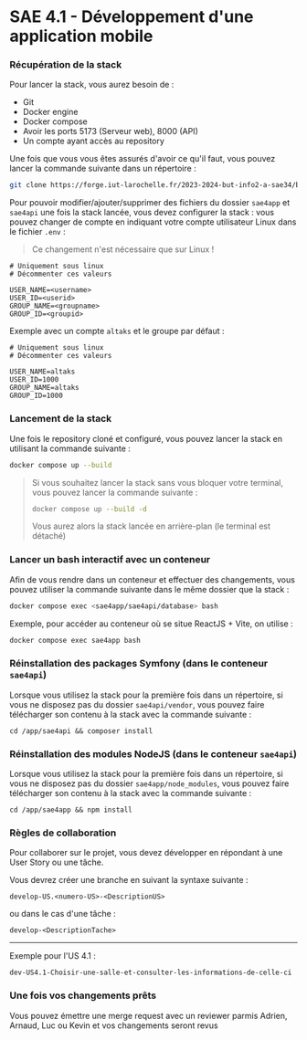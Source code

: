 # SAE 4.1 - Développement d'une application mobile

### Récupération de la stack

Pour lancer la stack, vous aurez besoin de :

- Git
- Docker engine
- Docker compose
- Avoir les ports 5173 (Serveur web), 8000 (API)
- Un compte ayant accès au repository

Une fois que vous vous êtes assurés d'avoir ce qu'il faut, vous pouvez lancer la commande suivante dans un répertoire :

```bash
git clone https://forge.iut-larochelle.fr/2023-2024-but-info2-a-sae34/but-info2-a-sae-4-docker-stack.git
```

Pour pouvoir modifier/ajouter/supprimer des fichiers du dossier `sae4app` et `sae4api` une fois la stack lancée, vous devez configurer la stack : vous pouvez changer de compte en indiquant votre compte utilisateur Linux dans le fichier `.env` :

> Ce changement n'est nécessaire que sur Linux !

```env
# Uniquement sous linux
# Décommenter ces valeurs

USER_NAME=<username>
USER_ID=<userid>
GROUP_NAME=<groupname>
GROUP_ID=<groupid>
```

Exemple avec un compte `altaks` et le groupe par défaut :

```env
# Uniquement sous linux
# Décommenter ces valeurs

USER_NAME=altaks
USER_ID=1000
GROUP_NAME=altaks
GROUP_ID=1000
```

### Lancement de la stack

Une fois le repository cloné et configuré, vous pouvez lancer la stack en utilisant la commande suivante :

```bash
docker compose up --build
```

> Si vous souhaitez lancer la stack sans vous bloquer votre terminal, vous pouvez lancer la commande suivante :
> ```bash
> docker compose up --build -d
> ```
> Vous aurez alors la stack lancée en arrière-plan (le terminal est détaché)

### Lancer un bash interactif avec un conteneur

Afin de vous rendre dans un conteneur et effectuer des changements, vous pouvez utiliser la commande suivante dans le même dossier que la stack :

```bash
docker compose exec <sae4app/sae4api/database> bash
```

Exemple, pour accéder au conteneur où se situe ReactJS + Vite, on utilise :

```bash
docker compose exec sae4app bash
```

### Réinstallation des packages Symfony (dans le conteneur `sae4api`)

Lorsque vous utilisez la stack pour la première fois dans un répertoire, si vous ne disposez pas du dossier `sae4api/vendor`, vous pouvez faire télécharger son contenu à la stack avec la commande suivante :

```shell
cd /app/sae4api && composer install
```

### Réinstallation des modules NodeJS (dans le conteneur `sae4api`)

Lorsque vous utilisez la stack pour la première fois dans un répertoire, si vous ne disposez pas du dossier `sae4app/node_modules`, vous pouvez faire télécharger son contenu à la stack avec la commande suivante :

```shell
cd /app/sae4app && npm install
```

### Règles de collaboration

Pour collaborer sur le projet, vous devez développer en répondant à une User Story ou une tâche.

Vous devrez créer une branche en suivant la syntaxe suivante :

```
develop-US.<numero-US>-<DescriptionUS>
```

ou dans le cas d'une tâche : 

```
develop-<DescriptionTache>
```

---

Exemple pour l'US 4.1 :

```
dev-US4.1-Choisir-une-salle-et-consulter-les-informations-de-celle-ci
```

### Une fois vos changements prêts

Vous pouvez émettre une merge request avec un reviewer parmis Adrien, Arnaud, Luc ou Kevin et vos changements seront revus